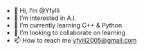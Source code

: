- 👋 Hi, I’m @YfyIli
- 👀 I’m interested in A.I.
- 🌱 I’m currently learning C++ & Python
- 💞️ I’m looking to collaborate on learning
- 📫 How to reach me yfyili2005@gmail.com

<!---
YfyIli/YfyIli is a ✨ special ✨ repository because its `README.md` (this file) appears on your GitHub profile.
You can click the Preview link to take a look at your changes.
--->
